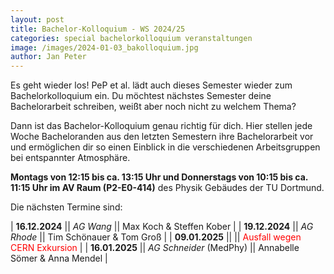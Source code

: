 ```yaml
---
layout: post
title: Bachelor-Kolloquium - WS 2024/25
categories: special bachelorkolloquium veranstaltungen
image: /images/2024-01-03_bakolloquium.jpg
author: Jan Peter
---
```


Es geht wieder los! PeP et al. lädt auch dieses Semester wieder zum Bachelorkolloquium ein.
Du möchtest nächstes Semester deine Bachelorarbeit schreiben, weißt aber noch nicht zu welchem Thema?

Dann ist das Bachelor-Kolloquium genau richtig für dich.
Hier stellen jede Woche Bacheloranden aus den letzten Semestern ihre Bachelorarbeit vor und ermöglichen dir so einen Einblick in die verschiedenen Arbeitsgruppen bei entspannter Atmosphäre.

**Montags von 12:15 bis ca. 13:15 Uhr und Donnerstags von 10:15 bis ca. 11:15 Uhr im AV Raum (P2-E0-414)** des Physik Gebäudes der TU Dortmund.

Die nächsten Termine sind:

| **16.12.2024** || _AG Wang_ || Max Koch & Steffen Kober |
| **19.12.2024** || _AG Rhode_ || Tim Schönauer & Tom Groß |
| **09.01.2025** || || <span style="color:red"> Ausfall wegen CERN Exkursion </span> |
| **16.01.2025** || _AG Schneider_ (MedPhy) || Annabelle Sömer & Anna Mendel |